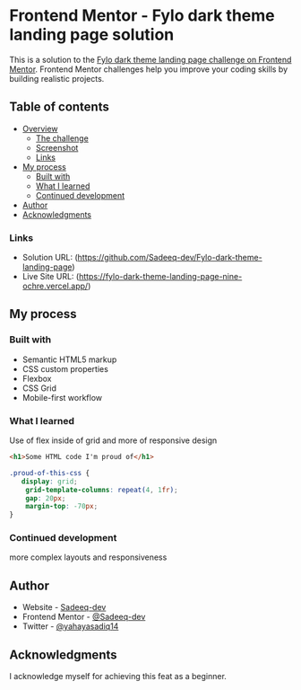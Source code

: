# Frontend Mentor - Fylo dark theme landing page solution

This is a solution to the [Fylo dark theme landing page challenge on Frontend Mentor](https://www.frontendmentor.io/challenges/fylo-dark-theme-landing-page-5ca5f2d21e82137ec91a50fd). Frontend Mentor challenges help you improve your coding skills by building realistic projects. 

## Table of contents

- [Overview](#overview)
  - [The challenge](#the-challenge)
  - [Screenshot](#screenshot)
  - [Links](#links)
- [My process](#my-process)
  - [Built with](#built-with)
  - [What I learned](#what-i-learned)
  - [Continued development](#continued-development)
- [Author](#author)
- [Acknowledgments](#acknowledgments)


### Links

- Solution URL: (https://github.com/Sadeeq-dev/Fylo-dark-theme-landing-page)
- Live Site URL: (https://fylo-dark-theme-landing-page-nine-ochre.vercel.app/)

## My process

### Built with

- Semantic HTML5 markup
- CSS custom properties
- Flexbox
- CSS Grid
- Mobile-first workflow

### What I learned
Use of flex inside of grid and more of responsive design

```html
<h1>Some HTML code I'm proud of</h1>
```
```css
.proud-of-this-css {
   display: grid;
    grid-template-columns: repeat(4, 1fr);
    gap: 20px;
    margin-top: -70px;
}
```


### Continued development

more complex layouts and responsiveness


## Author


- Website - [Sadeeq-dev](https://www.your-site.com)
- Frontend Mentor - [@Sadeeq-dev](https://www.frontendmentor.io/profile/Sadeeq-dev)
- Twitter - [@yahayasadiq14](https://www.twitter.com/yahayasadiq14)


## Acknowledgments

I acknowledge myself for achieving this feat as a beginner.

